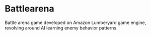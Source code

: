 # Battlearena

Battle arena game developed on Amazon Lumberyard game engine, revolving around AI learning enemy behavior patterns.
